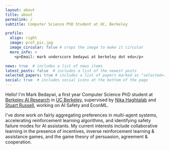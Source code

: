 ```yaml
---
layout: about
title: about
permalink: /
subtitle: Computer Science PhD Student at UC, Berkeley

profile:
  align: right
  image: prof_pic.jpg
  image_circular: false # crops the image to make it circular
  more_info: >
    <p>Email: mark underscore bedaywi at berkeley dot edu</p>

news: true  # includes a list of news items
latest_posts: false  # includes a list of the newest posts
selected_papers: true # includes a list of papers marked as "selected={true}"
social: true  # includes social icons at the bottom of the page
---
```


Hello! I'm Mark Bedaywi, a first year Computer Science PhD student at [Berkeley AI Research](https://bair.berkeley.edu/) in [UC Berkeley](https://www.berkeley.edu/), supervised by [Nika Haghtalab](https://people.eecs.berkeley.edu/~nika/) and [Stuart Russell](http://people.eecs.berkeley.edu/~russell/), working on AI Safety and EconML.

I've done work on fairly aggregating preferences in multi-agent systems, accelerating reinforcement learning algorithms, and identifying safety failure modes for AI assistants. My current interests include collaborative learning in the presence of incentives, inverse reinforcement learning & assistance games, and the game theory of persuasion, agreement & cooperation.